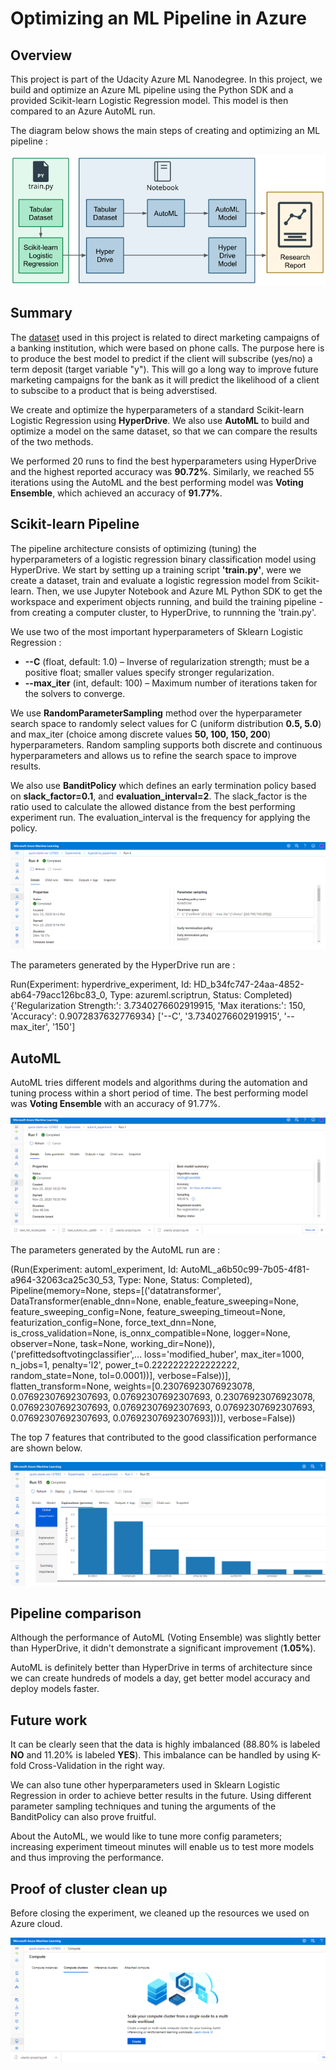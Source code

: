 # Optimizing an ML Pipeline in Azure

## Overview
This project is part of the Udacity Azure ML Nanodegree.
In this project, we build and optimize an Azure ML pipeline using the Python SDK and a provided Scikit-learn Logistic Regression model.
This model is then compared to an Azure AutoML run.

The diagram below shows the main steps of creating and optimizing an ML pipeline :

![Diagram](images/creating-and-optimizing-an-ml-pipeline.png)

## Summary
The <a href="https://automlsamplenotebookdata.blob.core.windows.net/automl-sample-notebook-data/bankmarketing_train.csv">dataset</a> used in this project is related to direct marketing campaigns of a banking institution, which were based on phone calls. The purpose here is to produce the best model to predict if the client will subscribe (yes/no) a term deposit (target variable "y"). This will go a long way to improve future marketing campaigns for the bank as it will predict the likelihood of a client to subscibe to a product that is being adverstised.

We create and optimize the hyperparameters of a standard Scikit-learn Logistic Regression using **HyperDrive**. We also use **AutoML** to build and optimize a model on the same dataset, so that we can compare the results of the two methods.

We performed 20 runs to find the best hyperparameters using HyperDrive and the highest reported accuracy was **90.72%**. Similarly, we reached 55 iterations using the AutoML and the best performing model was **Voting Ensemble**, which achieved an accuracy of **91.77%**.

## Scikit-learn Pipeline
The pipeline architecture consists of optimizing (tuning) the hyperparameters of a logistic regression binary classification model using HyperDrive. We start by setting up a training script **'train.py'**, were we create a dataset, train and evaluate a logistic regression model from Scikit-learn. Then, we use Jupyter Notebook and Azure ML Python SDK to get the workspace and experiment objects running, and build the training pipeline - from creating a computer cluster, to HyperDrive, to runnning the 'train.py'.

We use two of the most important hyperparameters of Sklearn Logistic Regression : 
* **--C** (float, default: 1.0) – Inverse of regularization strength; must be a positive float; smaller values specify stronger regularization.
* **--max_iter** (int, default: 100) – Maximum number of iterations taken for the solvers to converge.

We use **RandomParameterSampling** method over the hyperparameter search space to randomly select values for C (uniform distribution **0.5, 5.0**) and max_iter (choice among discrete values **50, 100, 150, 200**) hyperparameters. Random sampling supports both discrete and continuous hyperparameters and allows us to refine the search space to improve results.

We also use **BanditPolicy** which defines an early termination policy based on **slack_factor=0.1**, and **evaluation_interval=2**. The slack_factor is the ratio used to calculate the allowed distance from the best performing experiment run. The evaluation_interval is the frequency for applying the policy.

![HyperDriveExperiment](images/hyperdrive/01.PNG)

The parameters generated by the HyperDrive run are : 

Run(Experiment: hyperdrive_experiment,
Id: HD_b34fc747-24aa-4852-ab64-79acc126bc83_0,
Type: azureml.scriptrun,
Status: Completed)
{'Regularization Strength:': 3.7340276602919915, 'Max iterations:': 150, 'Accuracy': 0.9072837632776934}
['--C', '3.7340276602919915', '--max_iter', '150']

## AutoML
AutoML tries different models and algorithms during the automation and tuning process within a short period of time. The best performing model was **Voting Ensemble** with an accuracy of 91.77%.

![BestAutoML](images/automl/01.PNG)

The parameters generated by the AutoML run are : 

(Run(Experiment: automl_experiment,
 Id: AutoML_a6b50c99-7b05-4f81-a964-32063ca25c30_53,
 Type: None,
 Status: Completed),
 Pipeline(memory=None,
          steps=[('datatransformer',
                  DataTransformer(enable_dnn=None, enable_feature_sweeping=None,
                                  feature_sweeping_config=None,
                                  feature_sweeping_timeout=None,
                                  featurization_config=None, force_text_dnn=None,
                                  is_cross_validation=None,
                                  is_onnx_compatible=None, logger=None,
                                  observer=None, task=None, working_dir=None)),
                 ('prefittedsoftvotingclassifier',...
                                                                                                   loss='modified_huber',
                                                                                                   max_iter=1000,
                                                                                                   n_jobs=1,
                                                                                                   penalty='l2',
                                                                                                   power_t=0.2222222222222222,
                                                                                                   random_state=None,
                                                                                                   tol=0.0001))],
                                                                      verbose=False))],
                                                flatten_transform=None,
                                                weights=[0.23076923076923078,
                                                         0.07692307692307693,
                                                         0.07692307692307693,
                                                         0.23076923076923078,
                                                         0.07692307692307693,
                                                         0.07692307692307693,
                                                         0.07692307692307693,
                                                         0.07692307692307693,
                                                         0.07692307692307693]))],
          verbose=False))

The top 7 features that contributed to the good classification performance are shown below.

![BestFeatures](images/automl/03.PNG)

## Pipeline comparison
Although the performance of AutoML (Voting Ensemble) was slightly better than HyperDrive, it didn't demonstrate a significant improvement (**1.05%**).

AutoML is definitely better than HyperDrive in terms of architecture since we can create hundreds of models a day, get better model accuracy and deploy models faster. 

## Future work
It can be clearly seen that the data is highly imbalanced (88.80% is labeled **NO** and 11.20% is labeled **YES**). This imbalance can be handled by using K-fold Cross-Validation in the right way.

We can also tune other hyperparameters used in Sklearn Logistic Regression in order to achieve better results in the future. Using different parameter sampling techniques and tuning the arguments of the BanditPolicy can also prove fruitful.

About the AutoML, we would like to tune more config parameters; increasing experiment timeout minutes will enable us to test more models and thus improving the performance.

## Proof of cluster clean up
Before closing the experiment, we cleaned up the resources we used on Azure cloud.

![ClusterCleanUp](images/ClusterCleanup.PNG)
